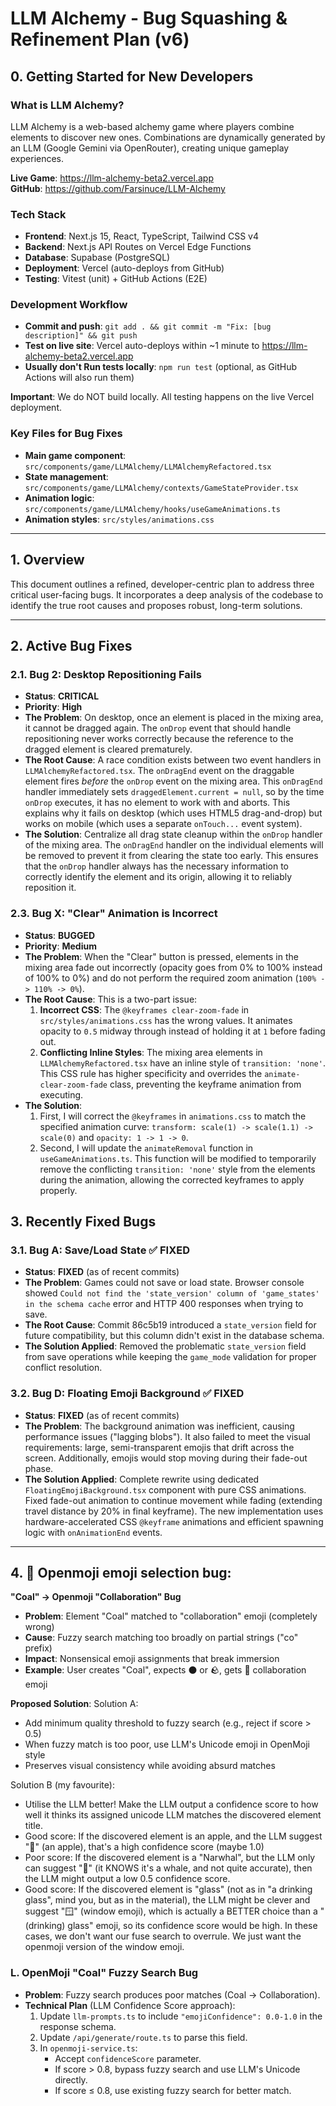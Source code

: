 # LLM Alchemy - Bug Squashing & Refinement Plan (v6)

## 0. Getting Started for New Developers

### What is LLM Alchemy?
LLM Alchemy is a web-based alchemy game where players combine elements to discover new ones. Combinations are dynamically generated by an LLM (Google Gemini via OpenRouter), creating unique gameplay experiences.

**Live Game**: https://llm-alchemy-beta2.vercel.app  
**GitHub**: https://github.com/Farsinuce/LLM-Alchemy

### Tech Stack
- **Frontend**: Next.js 15, React, TypeScript, Tailwind CSS v4
- **Backend**: Next.js API Routes on Vercel Edge Functions
- **Database**: Supabase (PostgreSQL)
- **Deployment**: Vercel (auto-deploys from GitHub)
- **Testing**: Vitest (unit) + GitHub Actions (E2E)

### Development Workflow
- **Commit and push**: `git add . && git commit -m "Fix: [bug description]" && git push`
- **Test on live site**: Vercel auto-deploys within ~1 minute to https://llm-alchemy-beta2.vercel.app
- **Usually don't Run tests locally**: `npm run test` (optional, as GitHub Actions will also run them)

**Important**: We do NOT build locally. All testing happens on the live Vercel deployment.

### Key Files for Bug Fixes
- **Main game component**: `src/components/game/LLMAlchemy/LLMAlchemyRefactored.tsx`
- **State management**: `src/components/game/LLMAlchemy/contexts/GameStateProvider.tsx`
- **Animation logic**: `src/components/game/LLMAlchemy/hooks/useGameAnimations.ts`
- **Animation styles**: `src/styles/animations.css`

---

## 1. Overview

This document outlines a refined, developer-centric plan to address three critical user-facing bugs. It incorporates a deep analysis of the codebase to identify the true root causes and proposes robust, long-term solutions.

---

## 2. Active Bug Fixes

### 2.1. Bug 2: Desktop Repositioning Fails

-   **Status**: **CRITICAL**
-   **Priority**: **High**
-   **The Problem**: On desktop, once an element is placed in the mixing area, it cannot be dragged again. The `onDrop` event that should handle repositioning never works correctly because the reference to the dragged element is cleared prematurely.
-   **The Root Cause**: A race condition exists between two event handlers in `LLMAlchemyRefactored.tsx`. The `onDragEnd` event on the draggable element fires *before* the `onDrop` event on the mixing area. This `onDragEnd` handler immediately sets `draggedElement.current = null`, so by the time `onDrop` executes, it has no element to work with and aborts. This explains why it fails on desktop (which uses HTML5 drag-and-drop) but works on mobile (which uses a separate `onTouch...` event system).
-   **The Solution**: Centralize all drag state cleanup within the `onDrop` handler of the mixing area. The `onDragEnd` handler on the individual elements will be removed to prevent it from clearing the state too early. This ensures that the `onDrop` handler always has the necessary information to correctly identify the element and its origin, allowing it to reliably reposition it.

### 2.3. Bug X: "Clear" Animation is Incorrect

-   **Status**: **BUGGED**
-   **Priority**: **Medium**
-   **The Problem**: When the "Clear" button is pressed, elements in the mixing area fade out incorrectly (opacity goes from 0% to 100% instead of 100% to 0%) and do not perform the required zoom animation (`100% -> 110% -> 0%`).
-   **The Root Cause**: This is a two-part issue:
    1.  **Incorrect CSS**: The `@keyframes clear-zoom-fade` in `src/styles/animations.css` has the wrong values. It animates opacity to `0.5` midway through instead of holding it at `1` before fading out.
    2.  **Conflicting Inline Styles**: The mixing area elements in `LLMAlchemyRefactored.tsx` have an inline style of `transition: 'none'`. This CSS rule has higher specificity and overrides the `animate-clear-zoom-fade` class, preventing the keyframe animation from executing.
-   **The Solution**:
    1.  First, I will correct the `@keyframes` in `animations.css` to match the specified animation curve: `transform: scale(1) -> scale(1.1) -> scale(0)` and `opacity: 1 -> 1 -> 0`.
    2.  Second, I will update the `animateRemoval` function in `useGameAnimations.ts`. This function will be modified to temporarily remove the conflicting `transition: 'none'` style from the elements during the animation, allowing the corrected keyframes to apply properly.

## 3. Recently Fixed Bugs

### 3.1. Bug A: Save/Load State ✅ FIXED

-   **Status**: **FIXED** (as of recent commits)
-   **The Problem**: Games could not save or load state. Browser console showed `Could not find the 'state_version' column of 'game_states' in the schema cache` error and HTTP 400 responses when trying to save.
-   **The Root Cause**: Commit 86c5b19 introduced a `state_version` field for future compatibility, but this column didn't exist in the database schema.
-   **The Solution Applied**: Removed the problematic `state_version` field from save operations while keeping the `game_mode` validation for proper conflict resolution.

### 3.2. Bug D: Floating Emoji Background ✅ FIXED

-   **Status**: **FIXED** (as of recent commits)
-   **The Problem**: The background animation was inefficient, causing performance issues ("lagging blobs"). It also failed to meet the visual requirements: large, semi-transparent emojis that drift across the screen. Additionally, emojis would stop moving during their fade-out phase.
-   **The Solution Applied**: Complete rewrite using dedicated `FloatingEmojiBackground.tsx` component with pure CSS animations. Fixed fade-out animation to continue movement while fading (extending travel distance by 20% in final keyframe). The new implementation uses hardware-accelerated CSS `@keyframe` animations and efficient spawning logic with `onAnimationEnd` events.

---

## 4. 🐛 Openmoji emoji selection bug:

**"Coal" → Openmoji "Collaboration" Bug**
- **Problem**: Element "Coal" matched to "collaboration" emoji (completely wrong)
- **Cause**: Fuzzy search matching too broadly on partial strings ("co" prefix)
- **Impact**: Nonsensical emoji assignments that break immersion
- **Example**: User creates "Coal", expects ⚫ or 🪨, gets 🤝 collaboration emoji

**Proposed Solution**:
Solution A:
- Add minimum quality threshold to fuzzy search (e.g., reject if score > 0.5)
- When fuzzy match is too poor, use LLM's Unicode emoji in OpenMoji style
- Preserves visual consistency while avoiding absurd matches

Solution B (my favourite):
- Utilise the LLM better! Make the LLM output a confidence score to how well it thinks its assigned unicode LLM matches the discovered element title.
- Good score: If the discovered element is an apple, and the LLM suggest "🍎" (an apple), that's a high confidence score (maybe 1.0)
- Poor score: If the discovered element is a "Narwhal", but the LLM only can suggest "🐋" (it KNOWS it's a whale, and not quite accurate), then the LLM might output a low 0.5 confidence score.
- Good score: If the discovered element is "glass" (not as in "a drinking glass", mind you, but as in the material), the LLM might be clever and suggest "🪟" (window emoji), which is actually a BETTER choice than a "(drinking) glass" emoji, so its confidence score would be high. In these cases, we don't want our fuse search to overrule. We just want the openmoji version of the window emoji.

### L. OpenMoji "Coal" Fuzzy Search Bug

- **Problem**: Fuzzy search produces poor matches (Coal → Collaboration).
- **Technical Plan** (LLM Confidence Score approach):
    1. Update `llm-prompts.ts` to include `"emojiConfidence": 0.0-1.0` in the response schema.
    2. Update `/api/generate/route.ts` to parse this field.
    3. In `openmoji-service.ts`:
        - Accept `confidenceScore` parameter.
        - If score > 0.8, bypass fuzzy search and use LLM's Unicode directly.
        - If score ≤ 0.8, use existing fuzzy search for better match.
